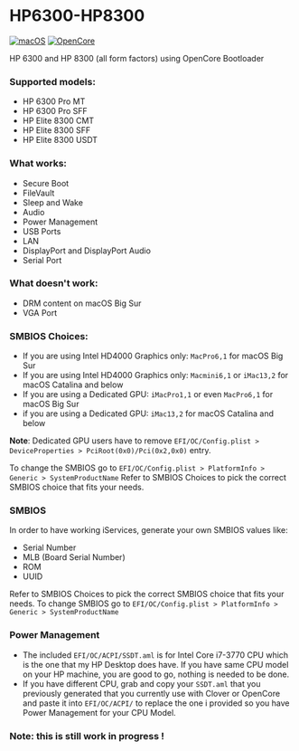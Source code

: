 # HP6300-HP8300

[![macOS](https://img.shields.io/badge/macOS-Big_Sur_11.0.1-red)](https://www.apple.com/macos/big-sur/)
[![OpenCore](https://img.shields.io/badge/OpenCore-0.6.3-blue)](https://github.com/acidanthera/OpenCorePkg)

HP 6300 and HP 8300 (all form factors) using OpenCore Bootloader

### Supported models:
- HP 6300 Pro MT
- HP 6300 Pro SFF
- HP Elite 8300 CMT
- HP Elite 8300 SFF
- HP Elite 8300 USDT

### What works:
- Secure Boot
- FileVault
- Sleep and Wake
- Audio
- Power Management
- USB Ports
- LAN
- DisplayPort and DisplayPort Audio
- Serial Port

### What doesn't work:
- DRM content on macOS Big Sur
- VGA Port

### SMBIOS Choices:
- If you are using Intel HD4000 Graphics only: `MacPro6,1` for macOS Big Sur
- If you are using Intel HD4000 Graphics only: `Macmini6,1` or `iMac13,2` for macOS Catalina and below
- If you are using a Dedicated GPU: `iMacPro1,1` or even `MacPro6,1` for macOS Big Sur
- if you are using a Dedicated GPU: `iMac13,2` for macOS Catalina and below

**Note**: Dedicated GPU users have to remove `EFI/OC/Config.plist > DeviceProperties > PciRoot(0x0)/Pci(0x2,0x0)` entry.

To change the SMBIOS go to `EFI/OC/Config.plist > PlatformInfo > Generic > SystemProductName`
Refer to SMBIOS Choices to pick the correct SMBIOS choice that fits your needs.

### SMBIOS
In order to have working iServices, generate your own SMBIOS values like:
- Serial Number 
- MLB (Board Serial Number)
- ROM
- UUID

Refer to SMBIOS Choices to pick the correct SMBIOS choice that fits your needs.
To change SMBIOS go to `EFI/OC/Config.plist > PlatformInfo > Generic > SystemProductName`

### Power Management
- The included `EFI/OC/ACPI/SSDT.aml` is for Intel Core i7-3770 CPU which is the one that my HP Desktop does have.
If you have same CPU model on your HP machine, you are good to go, nothing is needed to be done.
- If you have different CPU, grab and copy your `SSDT.aml` that you previously generated that you currently use with Clover or OpenCore and paste it into `EFI/OC/ACPI/` to replace the one i provided so you have Power Management for your CPU Model.

### **Note**: this is still work in progress !
